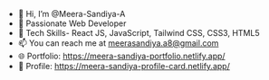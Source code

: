 - 👋 Hi, I’m @Meera-Sandiya-A
- 👀 Passionate Web Developer
- 🌱 Tech Skills- React JS, JavaScript, Tailwind CSS, CSS3, HTML5
- 📫 You can reach me at meerasandiya.a8@gmail.com
- 🌐 Portfolio: https://meera-sandiya-portfolio.netlify.app/
- 📇 Profile: https://meera-sandiya-profile-card.netlify.app/

<!---
Meera-Sandiya-A/Meera-Sandiya-A is a ✨ special ✨ repository because its `README.md` (this file) appears on your GitHub profile.
You can click the Preview link to take a look at your changes.
--->
